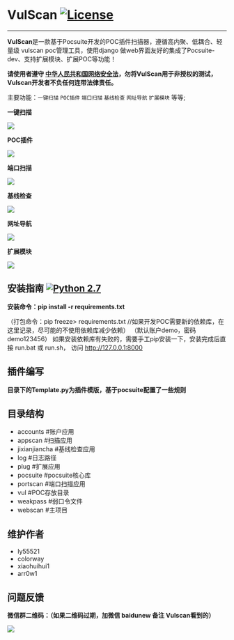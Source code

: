 
# VulScan [![License](https://img.shields.io/aur/license/yaourt.svg)](https://github.com/vulscanteam/vulscan/blob/master/LICENSE)
-----------

**VulScan**是一款基于Pocsuite开发的POC插件扫描器，遵循高内聚、低耦合、轻量级 vulscan poc管理工具，使用django
做web界面友好的集成了Pocsuite-dev、支持扩展模块、扩展POC等功能！

**请使用者遵守 [中华人民共和国网络安全法](http://www.npc.gov.cn/npc/xinwen/2016-11/07/content_2001605.htm)，勿将VulScan用于非授权的测试，Vulscan开发者不负任何连带法律责任。**

主要功能：`一键扫描` `POC插件` `端口扫描` `基线检查` `网址导航` `扩展模块` 等等;

**一键扫描**

![](https://github.com/vulscanteam/vulscan/blob/master/webscan/demo/1.png)

**POC插件**

![](https://github.com/vulscanteam/vulscan/blob/master/webscan/demo/2.png)

**端口扫描**

![](https://github.com/vulscanteam/vulscan/blob/master/webscan/demo/3.png)

**基线检查**

![](https://github.com/vulscanteam/vulscan/blob/master/webscan/demo/4.png)

**网址导航**

![](https://github.com/vulscanteam/vulscan/blob/master/webscan/demo/5.png)

**扩展模块**

![](https://github.com/vulscanteam/vulscan/blob/master/webscan/demo/6.png)


## 安装指南 [![Python 2.7](https://img.shields.io/badge/python-2.7-yellow.svg)](https://www.python.org/) 

**安装命令：pip install -r requirements.txt**

（打包命令：pip freeze> requirements.txt //如果开发POC需要新的依赖库，在这里记录，尽可能的不使用依赖库减少依赖）
（默认账户demo，密码demo123456）
如果安装依赖库有失败的，需要手工pip安装一下，安装完成后直接 run.bat 或 run.sh， 访问 http://127.0.0.1:8000 

## 插件编写
**目录下的Template.py为插件模版，基于pocsuite配置了一些规则**

## 目录结构

- accounts 				#账户应用
- appscan 				#扫描应用
- jixianjiancha 	#基线检查应用
- log 					  #日志路径
- plug 					  #扩展应用
- pocsuite 				#pocsuite核心库
- portscan 				#端口扫描应用
- vul 					  #POC存放目录
- weakpass				#弱口令文件
- webscan				  #主项目


## 维护作者
- ly55521
- colorway
- xiaohuihui1
- arr0w1

## 问题反馈

**微信群二维码：（如果二维码过期，加微信 baidunew 备注 Vulscan看到的）**

![](https://github.com/vulscanteam/vulscan/blob/master/webscan/demo/0.png)


